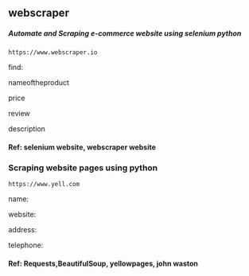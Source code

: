 ## webscraper

##### Automate and Scraping e-commerce website using selenium python

`https://www.webscraper.io`

find:

nameoftheproduct

price

review
      
description

#### Ref: selenium website, webscraper website

### Scraping website pages using python

`https://www.yell.com`

name:

website:

address:

telephone:

#### Ref: Requests,BeautifulSoup, yellowpages, john waston


